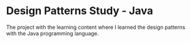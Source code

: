 # Design Patterns Study - Java

The project with the learning content where I learned the design patterns with the Java programming language.

